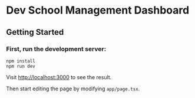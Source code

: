 # Dev School Management Dashboard

## Getting Started

### First, run the development server:

```
npm install
npm run dev
```

Visit [http://localhost:3000](http://localhost:3000) to see the result.

Then start editing the page by modifying `app/page.tsx`.
